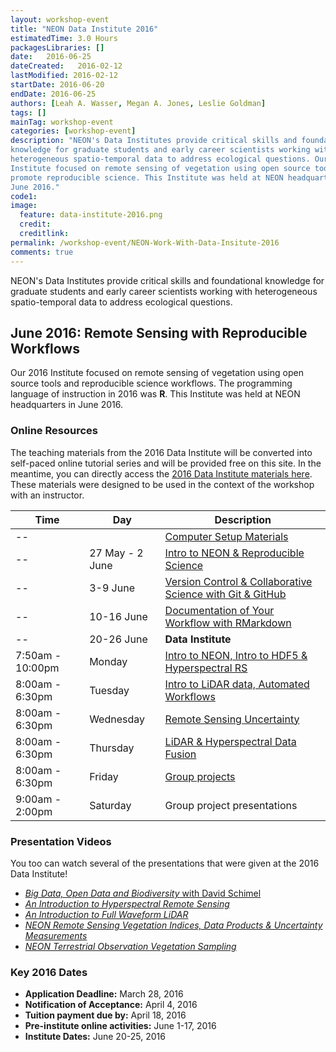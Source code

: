 ```yaml
---
layout: workshop-event
title: "NEON Data Institute 2016"
estimatedTime: 3.0 Hours
packagesLibraries: []
date:   2016-06-25
dateCreated:   2016-02-12
lastModified: 2016-02-12
startDate: 2016-06-20
endDate: 2016-06-25
authors: [Leah A. Wasser, Megan A. Jones, Leslie Goldman]
tags: []
mainTag: workshop-event
categories: [workshop-event]
description: "NEON's Data Institutes provide critical skills and foundational 
knowledge for graduate students and early career scientists working with 
heterogeneous spatio-temporal data to address ecological questions. Our 2016 
Institute focused on remote sensing of vegetation using open source tools to 
promote reproducible science. This Institute was held at NEON headquarters in 
June 2016."
code1: 
image:
  feature: data-institute-2016.png
  credit:
  creditlink: 
permalink: /workshop-event/NEON-Work-With-Data-Insitute-2016
comments: true 
---
```


NEON's Data Institutes provide critical skills and foundational knowledge for 
graduate students and early career scientists working with heterogeneous 
spatio-temporal data to address ecological questions. 

## June 2016: Remote Sensing with Reproducible Workflows
Our 2016 Institute focused on remote sensing of vegetation using open source 
tools and reproducible science workflows. The programming language of instruction
in 2016 was **R**. This Institute was held at NEON headquarters in June 2016.

### Online Resources
The teaching materials from the 2016 Data Institute will be converted into 
self-paced online tutorial series and will be provided free on this site. In the
meantime, you can directly access the 
<a href="http://neon-workwithdata.github.io/neon-data-institute-2016/" target="_blank">2016 Data Institute materials here</a>.
These materials were designed to be used in the context of the workshop with an instructor. 

|Time | Day | Description
|---|---|---|
|--|   |  <a href="{{ site.baseurl }}/workshop-event/NEON-DI-2016/setup" target="_blank"> Computer Setup Materials</a>
|--| 27 May - 2 June|<a href="{{ site.baseurl }}/workshop-event/NEON-DI-2016/NEON-repSci" target="_blank"> Intro to NEON & Reproducible Science</a>|
|--| 3-9 June |<a href="{{ site.baseurl }}/workshop-event/NEON-DI-2016/intro-git" target="_blank"> Version Control & Collaborative Science with Git & GitHub</a>|
|--| 10-16 June |<a href="{{ site.baseurl }}/workshop-event/NEON-DI-2016/intro-rmd" target="_blank"> Documentation of Your Workflow with RMarkdown</a>|
|--| 20-26 June| **Data Institute**|
|7:50am - 10:00pm| Monday|<a href="http://neon-workwithdata.github.io/neon-data-institute-2016/tutorial-series/institute-day1/" target="_blank"> Intro to NEON, Intro to HDF5 & Hyperspectral RS</a>|
|8:00am - 6:30pm| Tuesday|<a href="http://neon-workwithdata.github.io/neon-data-institute-2016/tutorial-series/institute-day2/" target="_blank"> Intro to LiDAR data, Automated Workflows</a>|
|8:00am - 6:30pm| Wednesday|<a href="http://neon-workwithdata.github.io/neon-data-institute-2016/tutorial-series/institute-day3/" target="_blank"> Remote Sensing Uncertainty</a>|
|8:00am - 6:30pm| Thursday|<a href="http://neon-workwithdata.github.io/neon-data-institute-2016/tutorial-series/institute-day4/" target="_blank"> LiDAR & Hyperspectral Data Fusion</a>|
|8:00am - 6:30pm| Friday|<a href="http://neon-workwithdata.github.io/neon-data-institute-2016/tutorial-series/institute-day5/" target="_blank"> Group projects</a>|
|9:00am - 2:00pm| Saturday| Group project presentations|

### Presentation Videos

You too can watch several of the presentations that were given at the 2016 Data
Institute! 

* <a href="https://youtu.be/SpDi2kZTkC0" target="_blank">*Big Data, Open Data and Biodiversity* with David Schimel</a>
* <a href="https://youtu.be/jaARDWeyNDE" target="_blank"> *An Introduction to Hyperspectral Remote Sensing*</a>
* <a href="https://youtu.be/A4MWxAkolO4" target="_blank">*An Introduction to Full Waveform LiDAR*</a>
* <a href="https://youtu.be/4_EYPNI-A5g" target="_blank">*NEON Remote Sensing Vegetation Indices, Data Products & Uncertainty Measurements*</a>
* <a href="https://youtu.be/eb1QP9-i_jw" target="_blank">*NEON Terrestrial Observation Vegetation Sampling*</a>


### Key 2016 Dates 

* **Application Deadline:** March 28, 2016 
* **Notification of Acceptance:** April 4, 2016 
* **Tuition payment due by:** April 18, 2016 
* **Pre-institute online activities:** June 1-17, 2016 
* **Institute Dates:** June 20-25, 2016

